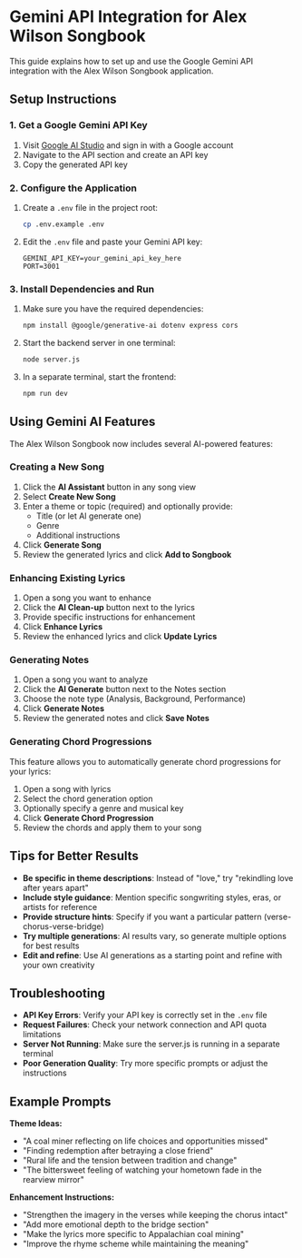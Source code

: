 # Gemini API Integration for Alex Wilson Songbook

This guide explains how to set up and use the Google Gemini API integration with the Alex Wilson Songbook application.

## Setup Instructions

### 1. Get a Google Gemini API Key

1. Visit [Google AI Studio](https://ai.google.dev/) and sign in with a Google account
2. Navigate to the API section and create an API key
3. Copy the generated API key

### 2. Configure the Application

1. Create a `.env` file in the project root:
   ```bash
   cp .env.example .env
   ```

2. Edit the `.env` file and paste your Gemini API key:
   ```
   GEMINI_API_KEY=your_gemini_api_key_here
   PORT=3001
   ```

### 3. Install Dependencies and Run

1. Make sure you have the required dependencies:
   ```bash
   npm install @google/generative-ai dotenv express cors
   ```

2. Start the backend server in one terminal:
   ```bash
   node server.js
   ```

3. In a separate terminal, start the frontend:
   ```bash
   npm run dev
   ```

## Using Gemini AI Features

The Alex Wilson Songbook now includes several AI-powered features:

### Creating a New Song

1. Click the **AI Assistant** button in any song view
2. Select **Create New Song**
3. Enter a theme or topic (required) and optionally provide:
   - Title (or let AI generate one)
   - Genre
   - Additional instructions
4. Click **Generate Song**
5. Review the generated lyrics and click **Add to Songbook**

### Enhancing Existing Lyrics

1. Open a song you want to enhance
2. Click the **AI Clean-up** button next to the lyrics
3. Provide specific instructions for enhancement
4. Click **Enhance Lyrics**
5. Review the enhanced lyrics and click **Update Lyrics**

### Generating Notes

1. Open a song you want to analyze
2. Click the **AI Generate** button next to the Notes section
3. Choose the note type (Analysis, Background, Performance)
4. Click **Generate Notes**
5. Review the generated notes and click **Save Notes**

### Generating Chord Progressions

This feature allows you to automatically generate chord progressions for your lyrics:

1. Open a song with lyrics
2. Select the chord generation option
3. Optionally specify a genre and musical key
4. Click **Generate Chord Progression**
5. Review the chords and apply them to your song

## Tips for Better Results

- **Be specific in theme descriptions**: Instead of "love," try "rekindling love after years apart"
- **Include style guidance**: Mention specific songwriting styles, eras, or artists for reference
- **Provide structure hints**: Specify if you want a particular pattern (verse-chorus-verse-bridge)
- **Try multiple generations**: AI results vary, so generate multiple options for best results
- **Edit and refine**: Use AI generations as a starting point and refine with your own creativity

## Troubleshooting

- **API Key Errors**: Verify your API key is correctly set in the `.env` file
- **Request Failures**: Check your network connection and API quota limitations
- **Server Not Running**: Make sure the server.js is running in a separate terminal
- **Poor Generation Quality**: Try more specific prompts or adjust the instructions

## Example Prompts

**Theme Ideas:**
- "A coal miner reflecting on life choices and opportunities missed"
- "Finding redemption after betraying a close friend"
- "Rural life and the tension between tradition and change"
- "The bittersweet feeling of watching your hometown fade in the rearview mirror"

**Enhancement Instructions:**
- "Strengthen the imagery in the verses while keeping the chorus intact"
- "Add more emotional depth to the bridge section"
- "Make the lyrics more specific to Appalachian coal mining"
- "Improve the rhyme scheme while maintaining the meaning"

